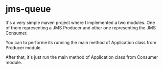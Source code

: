 # jms-queue
It's a very simple maven project where I implemented a two modules. One of them representing a JMS Producer and other one representing the JMS Consumer.

You can to performe its running the main method of Application class from Producer module.

After that, it's just run the main method of Application class from Consumer module.
